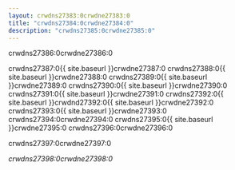 ```yaml
---
layout: crwdns27383:0crwdne27383:0
title: "crwdns27384:0crwdne27384:0"
description: "crwdns27385:0crwdne27385:0"
---
```

crwdns27386:0crwdne27386:0

crwdns27387:0{{ site.baseurl }}crwdne27387:0 crwdns27388:0{{ site.baseurl }}crwdne27388:0 crwdns27389:0{{ site.baseurl }}crwdne27389:0 crwdns27390:0{{ site.baseurl }}crwdne27390:0 crwdns27391:0{{ site.baseurl }}crwdne27391:0 crwdns27392:0{{ site.baseurl }}crwdnd27392:0{{ site.baseurl }}crwdne27392:0 crwdns27393:0{{ site.baseurl }}crwdne27393:0 crwdns27394:0crwdne27394:0 crwdns27395:0{{ site.baseurl }}crwdne27395:0 crwdns27396:0crwdne27396:0

crwdns27397:0crwdne27397:0

*crwdns27398:0crwdne27398:0*